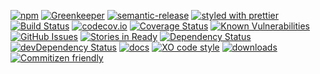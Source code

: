 [![npm](https://img.shields.io/npm/v/konsum-database.svg)](https://www.npmjs.com/package/konsum-database)
[![Greenkeeper](https://badges.greenkeeper.io/arlac77/konsum-database.svg)](https://greenkeeper.io/)
[![semantic-release](https://img.shields.io/badge/%20%20%F0%9F%93%A6%F0%9F%9A%80-semantic--release-e10079.svg)](https://github.com/arlac77/konsum-database)
[![styled with prettier](https://img.shields.io/badge/styled_with-prettier-ff69b4.svg)](https://github.com/prettier/prettier)
[![Build Status](https://secure.travis-ci.org/arlac77/konsum-database.png)](http://travis-ci.org/arlac77/konsum-database)
[![codecov.io](http://codecov.io/github/arlac77/konsum-database/coverage.svg?branch=master)](http://codecov.io/github/arlac77/konsum-database?branch=master)
[![Coverage Status](https://coveralls.io/repos/arlac77/konsum-database/badge.svg)](https://coveralls.io/r/arlac77/konsum-database)
[![Known Vulnerabilities](https://snyk.io/test/github/arlac77/konsum-database/badge.svg)](https://snyk.io/test/github/arlac77/konsum-database)
[![GitHub Issues](https://img.shields.io/github/issues/arlac77/konsum-database.svg?style=flat-square)](https://github.com/arlac77/konsum-database/issues)
[![Stories in Ready](https://badge.waffle.io/arlac77/konsum-database.svg?label=ready&title=Ready)](http://waffle.io/arlac77/konsum-database)
[![Dependency Status](https://david-dm.org/arlac77/konsum-database.svg)](https://david-dm.org/arlac77/konsum-database)
[![devDependency Status](https://david-dm.org/arlac77/konsum-database/dev-status.svg)](https://david-dm.org/arlac77/konsum-database#info=devDependencies)
[![docs](http://inch-ci.org/github/arlac77/konsum-database.svg?branch=master)](http://inch-ci.org/github/arlac77/konsum-database)
[![XO code style](https://img.shields.io/badge/code_style-XO-5ed9c7.svg)](https://github.com/sindresorhus/xo)
[![downloads](http://img.shields.io/npm/dm/konsum-database.svg?style=flat-square)](https://npmjs.org/package/konsum-database)
[![Commitizen friendly](https://img.shields.io/badge/commitizen-friendly-brightgreen.svg)](http://commitizen.github.io/cz-cli/)
